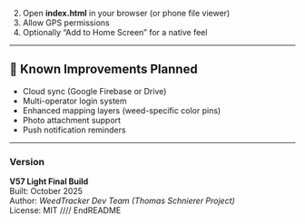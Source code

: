 2. Open **index.html** in your browser (or phone file viewer)
3. Allow GPS permissions
4. Optionally “Add to Home Screen” for a native feel

---

## 🚧 Known Improvements Planned
- Cloud sync (Google Firebase or Drive)
- Multi-operator login system
- Enhanced mapping layers (weed-specific color pins)
- Photo attachment support
- Push notification reminders

---

### Version
**V57 Light Final Build**  
Built: October 2025  
Author: *WeedTracker Dev Team (Thomas Schnierer Project)*  
License: MIT
//// EndREADME
